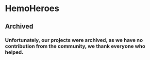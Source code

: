 # HemoHeroes
## Archived
### Unfortunately, our projects were archived, as we have no contribution from the community, we thank everyone who helped.
